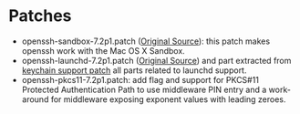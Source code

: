 # Patches

 - openssh-sandbox-7.2p1.patch ([Original Source](https://gist.githubusercontent.com/jacknagel/e4d68a979dca7f968bdb/raw/f07f00f9d5e4eafcba42cc0be44a47b6e1a8dd2a/sandbox.diff)): this patch makes openssh work with the Mac OS X Sandbox.
 - openssh-launchd-7.2p1.patch ([Original Source](https://trac.macports.org/export/138238/trunk/dports/net/openssh/files/launchd.patch)) and part extracted from [keychain support patch](https://trac.macports.org/export/135165/trunk/dports/net/openssh/files/0002-Apple-keychain-integration-other-changes.patch) all parts related to launchd support.
 - openssh-pkcs11-7.2p1.patch: add flag and support for PKCS#11 Protected Authentication Path to use middleware PIN entry and a work-around for middleware exposing exponent values with leading zeroes.
